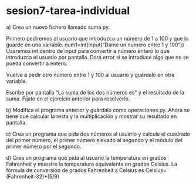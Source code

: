 # sesion7-tarea-individual
a) Crea un nuevo fichero llamado suma.py.

Primero pediremos al usuario que introduzca un número de 1 a 100 y que lo guarde en
una variable.
        num1=int(input(“Dame un numero entre 1 y 100”))
Usaremos int dentro de input para convertir a número entero lo que introduzca el usuario
por pantalla. Dará error si se introduce algo que no se pueda convertir a entero.

Vuelve a pedir otro número entre 1 y 100 al usuario y guárdalo en otra variable.

Escribe por pantalla “La suma de los dos números es” y el resultado de la suma. Fíjate en
el ejercicio anterior para resolverlo.

b) Modifica el programa anterior y guárdalo como operaciones.py. Ahora se tiene que
calcular la resta y la multiplicación y mostrar su resultado en pantalla.

c) Crea un programa que pida dos números al usuario y calcule el cuadrado del primer
número, el primer número elevado al segundo y el módulo del primer número por el
segundo.

d) Crea un programa que pida al usuario la temperatura en grados Fahrenheit y muestre
la temperatura equivalente en grados Celsius. La fórmula de conversión de grados
Fahrenheit a Celsius es Celsius= (Fahrenheit-32)*(5/9)
